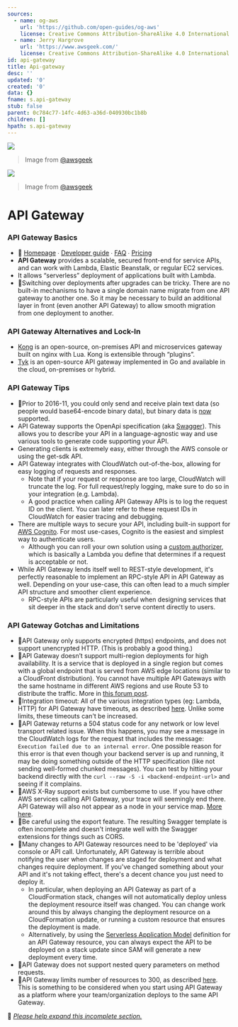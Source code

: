 ```yaml
---
sources:
  - name: og-aws
    url: 'https://github.com/open-guides/og-aws'
    license: Creative Commons Attribution-ShareAlike 4.0 International License
  - name: Jerry Hargrove
    url: 'https://www.awsgeek.com/'
    license: Creative Commons Attribution-ShareAlike 4.0 International License
id: api-gateway
title: Api-gateway
desc: ''
updated: '0'
created: '0'
data: {}
fname: s.api-gateway
stub: false
parent: 0c784c77-14fc-4d63-a36d-040930bc1b8b
children: []
hpath: s.api-gateway
---
```

![](/assets/images/Amazon-API-Gateway_en.jpg)

> Image from [@awsgeek](https://www.awsgeek.com/Amazon-API-Gateway/)

![](/assets/images/Amazon-API-Gateway_en.jpg)

> Image from [@awsgeek](https://www.awsgeek.com/Amazon-API-Gateway/)

# API Gateway

### API Gateway Basics

- 📒 [Homepage](https://aws.amazon.com/api-gateway/) ∙ [Developer guide](http://docs.aws.amazon.com/apigateway/latest/developerguide/) ∙ [FAQ](https://aws.amazon.com/api-gateway/faqs/) ∙ [Pricing](https://aws.amazon.com/api-gateway/pricing/)
- **API Gateway** provides a scalable, secured front-end for service APIs, and can work with Lambda, Elastic Beanstalk, or regular EC2 services.
- It allows “serverless” deployment of applications built with Lambda.
- 🔸Switching over deployments after upgrades can be tricky. There are no built-in mechanisms to have a single domain name migrate from one API gateway to another one. So it may be necessary to build an additional layer in front (even another API Gateway) to allow smooth migration from one deployment to another.

### API Gateway Alternatives and Lock-In

- [Kong](https://getkong.org) is an open-source, on-premises API and microservices gateway built on nginx with Lua. Kong is extensible through “plugins”.
- [Tyk](https://tyk.io) is an open-source API gateway implemented in Go and available in the cloud, on-premises or hybrid.

### API Gateway Tips

- 🔹Prior to 2016-11, you could only send and receive plain text data (so people would base64-encode binary data), but binary data is [now](https://aws.amazon.com/about-aws/whats-new/2016/11/binary-data-now-supported-by-api-gateway/) supported.
- API Gateway supports the OpenApi specification (aka [Swagger](https://swagger.io/)). This allows you to describe your API in a language-agnostic way and use various tools to generate code supporting your API.
- Generating clients is extremely easy, either through the AWS console or using the get-sdk API.
- API Gateway integrates with CloudWatch out-of-the-box, allowing for easy logging of requests and responses.
  - Note that if your request or response are too large, CloudWatch will truncate the log. For full request/reply logging, make sure to do so in your integration (e.g. Lambda).
  - A good practice when calling API Gateway APIs is to log the request ID on the client. You can later refer to these request IDs in CloudWatch for easier tracing and debugging.
- There are multiple ways to secure your API, including built-in support for [AWS Cognito](http://docs.aws.amazon.com/apigateway/latest/developerguide/apigateway-integrate-with-cognito.html). For most use-cases, Cognito is the easiest and simplest way to authenticate users.
  - Although you can roll your own solution using a [custom authorizer](http://docs.aws.amazon.com/apigateway/latest/developerguide/use-custom-authorizer.html), which is basically a Lambda you define that determines if a request is acceptable or not.
- While API Gateway lends itself well to REST-style development, it's perfectly reasonable to implement an RPC-style API in API Gateway as well. Depending on your use-case, this can often lead to a much simpler API structure and smoother client experience.
  - RPC-style APIs are particularly useful when designing services that sit deeper in the stack and don't serve content directly to users.

### API Gateway Gotchas and Limitations

- 🔸API Gateway only supports encrypted (https) endpoints, and does not support unencrypted HTTP. (This is probably a good thing.)
- 🔸API Gateway doesn’t support multi-region deployments for high availability. It is a service that is deployed in a single region but comes with a global endpoint that is served from AWS edge locations (similar to a CloudFront distribution). You cannot have multiple API Gateways with the same hostname in different AWS regions and use Route 53 to distribute the traffic. More in [this forum post](https://forums.aws.amazon.com/thread.jspa?messageID=735342&#735342).
- 🔸Integration timeout: All of the various integration types (eg: Lambda, HTTP) for API Gateway have timeouts, as described [here](http://docs.aws.amazon.com/apigateway/latest/developerguide/limits.html#api-gateway-limits). Unlike some limits, these timeouts can't be increased.
- 🔸API Gateway returns a 504 status code for any network or low level transport related issue. When this happens, you may see a message in the CloudWatch logs for the request that includes the message: `Execution failed due to an internal error`. One possible reason for this error is that even though your backend server is up and running, it may be doing something outside of the HTTP specification (like not sending well-formed chunked messages). You can test by hitting your backend directly with the `curl --raw -S -i <backend-endpoint-url>` and seeing if it complains.
- 🔸AWS X-Ray support exists but cumbersome to use. If you have other AWS services calling API Gateway, your trace will seemingly end there. API Gateway will also not appear as a node in your service map. [More here](http://docs.aws.amazon.com/xray/latest/devguide/xray-services-apigateway.html).
- 🔸Be careful using the export feature. The resulting Swagger template is often incomplete and doesn't integrate well with the Swagger extensions for things such as CORS.
- 🔸Many changes to API Gateway resources need to be 'deployed' via console or API call. Unfortunately, API Gateway is terrible about notifying the user when changes are staged for deployment and what changes require deployment. If you've changed something about your API and it's not taking effect, there's a decent chance you just need to deploy it.
  - In particular, when deploying an API Gateway as part of a CloudFormation stack, changes will not automatically deploy unless the deployment resource itself was changed. You can change work around this by always changing the deployment resource on a CloudFormation update, or running a custom resource that ensures the deployment is made.
  - Alternatively, by using the [Serverless Application Model](https://github.com/awslabs/serverless-application-model) definition for an API Gateway resource, you can always expect the API to be deployed on a stack update since SAM will generate a new deployment every time.
- 🔸API Gateway does not support nested query parameters on method requests.
- 🔸API Gateway limits number of resources to 300, as described [here](http://docs.aws.amazon.com/apigateway/latest/developerguide/limits.html#api-gateway-limits). This is something to be considered when you start using API Gateway as a platform where your team/organization deploys to the same API Gateway.

🚧 [_Please help expand this incomplete section._](CONTRIBUTING.md)

